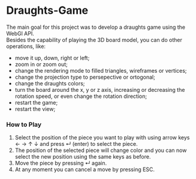# Draughts-Game

The main goal for this project was to develop a draughts game using the WebGl API.  
Besides the capability of playing the 3D board model, you can do other operations, like:

- move it up, down, right or left;
- zoom in or zoom out;
- change the rendering mode to filled triangles, wireframes or vertices;
- change the projection type to persepective or ortogonal; 
- change the draughts colors;
- turn the board around the x, y or z axis, increasing or decreasing the rotation speed, or even change the rotation direction;
- restart the game;
- restart the view;

### How to Play

1. Select the position of the piece you want to play with using arrow keys ← → ↑ ↓ and press ↵ (enter) to select the piece.  
2. The position of the selected piece will change color and you can now select the new position using the same keys as before.  
3. Move the piece by pressing ↵ again.  
4. At any moment you can cancel a move by pressing ESC.  
